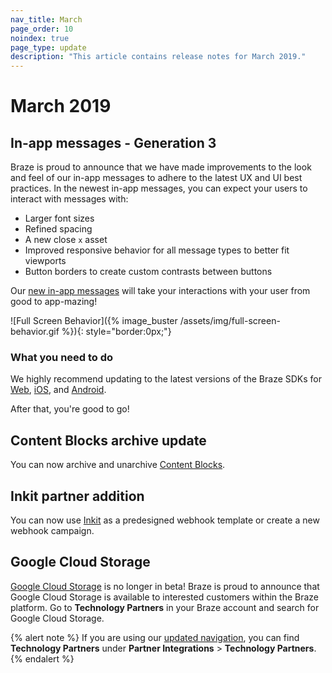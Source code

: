 ```yaml
---
nav_title: March
page_order: 10
noindex: true
page_type: update
description: "This article contains release notes for March 2019."
---
```


# March 2019

## In-app messages - Generation 3

Braze is proud to announce that we have made improvements to the look and feel of our in-app messages to adhere to the latest UX and UI best practices. In the newest in-app messages, you can expect your users to interact with messages with:
- Larger font sizes
- Refined spacing
- A new close `x` asset
- Improved responsive behavior for all message types to better fit viewports
- Button borders to create custom contrasts between buttons

Our [new in-app messages]({{site.baseurl}}/user_guide/message_building_by_channel/in-app_messages/overview/) will take your interactions with your user from good to app-mazing!

![Full Screen Behavior]({% image_buster /assets/img/full-screen-behavior.gif %}){: style="border:0px;"}

### What you need to do

We highly recommend updating to the latest versions of the Braze SDKs for [Web]({{site.baseurl}}/developer_guide/platform_integration_guides/web/initial_sdk_setup/#upgrading-the-sdk), [iOS]({{site.baseurl}}/developer_guide/platform_integration_guides/ios/initial_sdk_setup/), and [Android]({{site.baseurl}}/developer_guide/platform_integration_guides/android/initial_sdk_setup/android_sdk_integration/).

After that, you're good to go!

## Content Blocks archive update

You can now archive and unarchive [Content Blocks]({{site.baseurl}}/user_guide/engagement_tools/templates_and_media/content_blocks/#archiving-content-blocks).

## Inkit partner addition

You can now use [Inkit]({{site.baseurl}}/partners/inkit/) as a predesigned webhook template or create a new webhook campaign.

## Google Cloud Storage

[Google Cloud Storage]({{site.baseurl}}/partners/data_and_infrastructure_agility/data_warehouses/google_cloud_storage_for_currents/) is no longer in beta! Braze is proud to announce that Google Cloud Storage is available to interested customers within the Braze platform. Go to **Technology Partners** in your Braze account and search for Google Cloud Storage.

{% alert note %}
If you are using our [updated navigation]({{site.baseurl}}/navigation/), you can find **Technology Partners** under **Partner Integrations** > **Technology Partners**.
{% endalert %}
